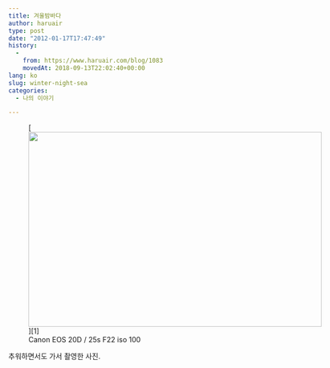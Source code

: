 ```yaml
---
title: 겨울밤바다
author: haruair
type: post
date: "2012-01-17T17:47:49"
history:
  - 
    from: https://www.haruair.com/blog/1083
    movedAt: 2018-09-13T22:02:40+00:00
lang: ko
slug: winter-night-sea
categories:
  - 나의 이야기

---
```

<figure id="attachment_1082" style="width: 584px" class="wp-caption aligncenter">[<img data-attachment-id="1082" data-permalink="https://edykim.com/blog/1083/_mg_9900" data-orig-file="https://edykim.com/wp-content/uploads/2012/01/MG_9900.jpg?fit=3504%2C2336&ssl=1" data-orig-size="3504,2336" data-comments-opened="1" data-image-meta="{&quot;aperture&quot;:&quot;22&quot;,&quot;credit&quot;:&quot;&quot;,&quot;camera&quot;:&quot;Canon EOS 20D&quot;,&quot;caption&quot;:&quot;&quot;,&quot;created_timestamp&quot;:&quot;1326848454&quot;,&quot;copyright&quot;:&quot;&quot;,&quot;focal_length&quot;:&quot;28&quot;,&quot;iso&quot;:&quot;100&quot;,&quot;shutter_speed&quot;:&quot;25&quot;,&quot;title&quot;:&quot;&quot;}" data-image-title="night sight" data-image-description="" data-medium-file="https://edykim.com/wp-content/uploads/2012/01/MG_9900.jpg?fit=300%2C200&ssl=1" data-large-file="https://edykim.com/wp-content/uploads/2012/01/MG_9900.jpg?fit=660%2C440&ssl=1" class=" wp-image-1082" title="night sight" src="https://edykim.com/wp-content/uploads/2012/01/MG_9900.jpg?resize=584%2C388" alt="" width="584" height="388" srcset="https://edykim.com/wp-content/uploads/2012/01/MG_9900.jpg?resize=1024%2C682&ssl=1 1024w, https://edykim.com/wp-content/uploads/2012/01/MG_9900.jpg?resize=300%2C200&ssl=1 300w, https://edykim.com/wp-content/uploads/2012/01/MG_9900.jpg?resize=450%2C300&ssl=1 450w, https://edykim.com/wp-content/uploads/2012/01/MG_9900.jpg?w=1320&ssl=1 1320w, https://edykim.com/wp-content/uploads/2012/01/MG_9900.jpg?w=1980&ssl=1 1980w" sizes="(max-width: 584px) 100vw, 584px" data-recalc-dims="1" />][1]<figcaption class="wp-caption-text">Canon EOS 20D / 25s F22 iso 100</figcaption></figure> 

추워하면서도 가서 촬영한 사진.

 [1]: https://edykim.com/wp-content/uploads/2012/01/MG_9900.jpg